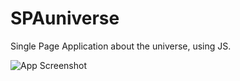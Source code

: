 # SPAuniverse
Single Page Application about the universe, using JS. 

![App Screenshot](https://i.imgur.com/HUbHFzv.jpg)
